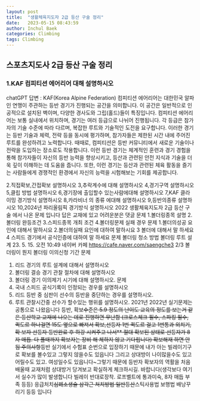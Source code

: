 ```yaml
---
layout: post
title:  "생활체육지도자 2급 등산 구술 정리"
date:   2023-05-15 08:43:59
author: Inchul Baek
categories: Climbing
tags: Climbing
---
```


## 스포츠지도사 2급 등산 구술 정리 
### 1.KAF 컴피티션 에어리어 대해 설명하시오
chatGPT 답변 :
KAF(Korea Alpine Federation) 컴피티션 에어리어는 대한민국 알파인 연맹이 주관하는 등반 경기가 진행되는 공간을 의미합니다. 이 공간은 일반적으로 인공적으로 설치된 벽이며, 다양한 경사도와 그립(홀드)들이 특징입니다.
컴피티션 에어리어는 보통 실내에서 위치하며, 경기는 여러 등급으로 나뉘어 진행됩니다. 각 등급은 참가자의 기술 수준에 따라 다르며, 복잡한 루트와 기술적인 도전을 요구합니다.
이러한 경기는 등반 기술과 체력, 전략 등을 동시에 평가하며, 참가자들은 제한된 시간 내에 주어진 루트를 완성하려고 노력합니다. 때때로, 컴피티션은 등반 커뮤니티에서 새로운 기술이나 전략을 도입하는 장소로도 작용합니다.
이런 등반 경기는 체계적인 훈련과 경기 경험을 통해 참가자들이 자신의 등반 능력을 향상시키고, 등산과 관련된 안전 지식과 기술을 더욱 깊이 이해하는 데 도움을 줍니다. 또한, 이런 경기는 등산과 관련된 체육 활동을 즐기는 사람들에게 경쟁적인 환경에서 자신의 능력을 시험해보는 기회를 제공합니다.

2.직접확보,간접확보 설명하시오
3,추락계수에 대해 설명하시오
4,경기구역 설명하시오
5,클립 방법 설명하시오
6,경기장에 출입할수 있는사람에대해 설명하시오
7,KAF 클라이밍 경기방식 설명하시오
8,카라비너 의 종류 에대해 설명하시오
9,등반의종류 설명하시오
10,2024년 파리올림픽 경기방식 설명하시오
2022 생활체육지도자 2급 등산 구술 에서 나온 문제 입니다
답은 교재에 있고 어려운분은 댓글
문제
1.볼더링종목 설명
2.볼더링 완등조건
3.스피드종목 개최 조건
4.볼더링문제 실패 경우
문제
1.볼더의성공 요인에 대해서 말하시요
2.볼더의실패 요인에 대하여 말하시요
3 볼더에 대해서 말 하세요
4 스피드 경기에서 공식인증에 대하여 말 하세요
문제
볼더링 청소 방법
볼더링 루트 설계
23. 5. 15. 오전 10:49 네이버 카페
https://cafe.naver.com/saengche3 2/3
볼더링이 뭔지
볼더링 이의신청 기간
문제
1. 리드 경기의 루트 설계에 대해서 설명하시오
2. 볼더링 결승 경기 관찰 절차에 대해 설명하시오
3. 볼더링 경기 이의제기 시기에 대해 설명하시오.
문제
1. 국내 스피드 공식기록이 인정되는 경우를 설명하시오
2. 리드 등반 중 심판이 선수의 등반을 중단하는 경우를 설명하시오.
3. 루트 관찰시간중 선수가 할수있는 행위를 설명하시오.
2021년 2022년 실기문제는 공통으로 나왔읍니다
등반, 확보~~수준은 5.9 정도의 난이도
교육의 정도를 보는거 같은
등산학교 교재에 나오는 데로 진행하면 무난함
(크로스체크 필수, 스파킹 필수, 퀵도르 하나걸면 15도 옆으로 빠져서 확보,선등자 1번 퀵도르 걸고 1번통과 외치기, 확
보자 선등자 등반완료 후 하강 시켜주고 나서** 절대 확보된 상태로 선등자가 8자 매듭. 다 풀때까지 확보자는 장비 해
체하지 않고 기다립니다) 확보해재 하면 안됨
주의사항~~등반 실기에서
수험표 순번으로 입장하기 때문에 내가 아는 빌레이기구로 확보를 볼수있고 그렇지 않을수도 있읍니다
그리고 상대방이 나이많을수도 있고 어릴수도 있고. 여성일수도 있읍니다~그렇기 때문에 등반자 확보자의 역활을 처음
배울때 교재처럼 상대방거 당겨보고 확실하게 체크하시길. 바랍니다(생각보다 여기서 실수가 많이 발생합니다 빌레이
반대로장착. 로프벨트에 통과미숙, 8자 매듭 부족 등등)
응급처치~~심폐소생술 삼각근 처치방법
일반등산~~스틱사용법 보행법 배낭꾸리기 등등 입니다
